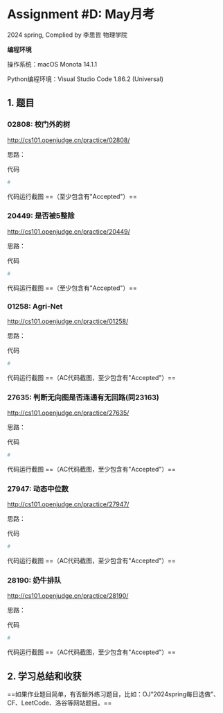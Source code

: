 # Assignment #D: May月考

2024 spring, Complied by 李思哲 物理学院



**编程环境**

操作系统：macOS Monota 14.1.1

Python编程环境：Visual Studio Code 1.86.2 (Universal)


## 1. 题目

### 02808: 校门外的树

http://cs101.openjudge.cn/practice/02808/



思路：



代码

```python
# 

```



代码运行截图 ==（至少包含有"Accepted"）==





### 20449: 是否被5整除

http://cs101.openjudge.cn/practice/20449/



思路：



代码

```python
# 

```



代码运行截图 ==（至少包含有"Accepted"）==





### 01258: Agri-Net

http://cs101.openjudge.cn/practice/01258/



思路：



代码

```python
# 

```



代码运行截图 ==（AC代码截图，至少包含有"Accepted"）==





### 27635: 判断无向图是否连通有无回路(同23163)

http://cs101.openjudge.cn/practice/27635/



思路：



代码

```python
# 

```



代码运行截图 ==（AC代码截图，至少包含有"Accepted"）==







### 27947: 动态中位数

http://cs101.openjudge.cn/practice/27947/



思路：



代码

```python
# 

```



代码运行截图 ==（AC代码截图，至少包含有"Accepted"）==





### 28190: 奶牛排队

http://cs101.openjudge.cn/practice/28190/



思路：



代码

```python
# 

```



代码运行截图 ==（AC代码截图，至少包含有"Accepted"）==





## 2. 学习总结和收获

==如果作业题目简单，有否额外练习题目，比如：OJ“2024spring每日选做”、CF、LeetCode、洛谷等网站题目。==





